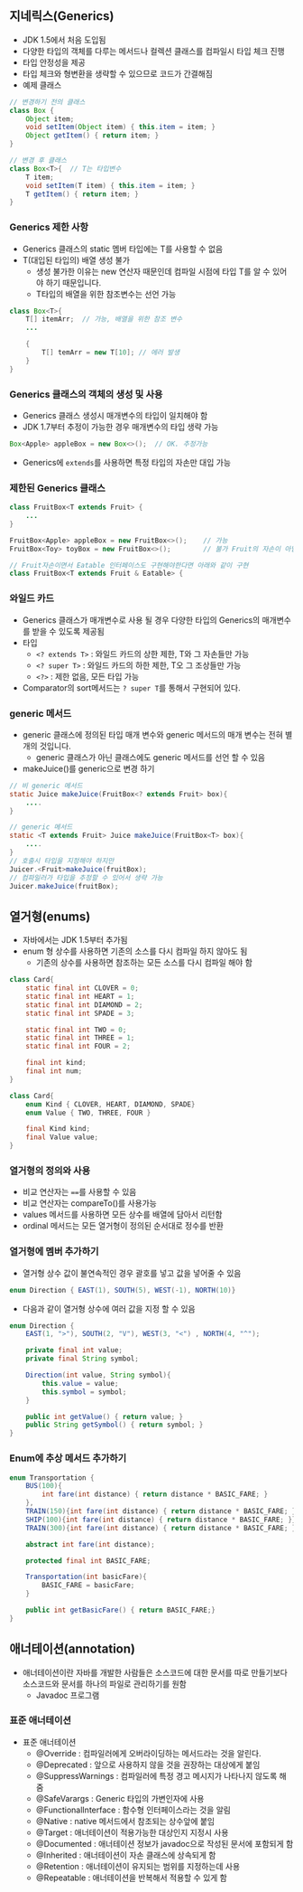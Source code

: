 ## 지네릭스(Generics)
* JDK 1.5에서 처음 도입됨
* 다양한 타입의 객체를 다루는 메서드나 컬렉션 클래스를 컴파일시 타입 체크 진행
* 타입 안정성을 제공 
* 타입 체크와 형변환을 생략할 수 있으므로 코드가 간결해짐
* 예제 클래스
```java
// 변경하기 전의 클래스
class Box {
    Object item;
    void setItem(Object item) { this.item = item; }
    Object getItem() { return item; }
}

// 변경 후 클래스
class Box<T>{  // T는 타입변수 
    T item;
    void setItem(T item) { this.item = item; }
    T getItem() { return item; }
}
```

### Generics 제한 사항
* Generics 클래스의 static 멤버 타입에는 T를 사용할 수 없음
* T(대입된 타입의) 배열 생성 불가 
  * 생성 불가한 이유는 new 연산자 때문인데 컴파일 시점에 타입 T를 알 수 있어야 하기 때문입니다. 
  * T타입의 배열을 위한 참조변수는 선언 가능
```java
class Box<T>{  
    T[] itemArr;  // 가능, 배열을 위한 참조 변수
    ...

    {
        T[] temArr = new T[10]; // 에러 발생
    }
}
```
### Generics 클래스의 객체의 생성 및 사용
* Generics 클래스 생성시 매개변수의 타입이 일치해야 함
* JDK 1.7부터 추정이 가능한 경우 매개변수의 타입 생략 가능
```java
Box<Apple> appleBox = new Box<>();  // OK. 추정가능
```

* Generics에 `extends`를 사용하면 특정 타입의 자손만 대입 가능
### 제한된 Generics 클래스
```java
class FruitBox<T extends Fruit> {
    ...
}

FruitBox<Apple> appleBox = new FruitBox<>();    // 가능
FruitBox<Toy> toyBox = new FruitBox<>();        // 불가 Fruit의 자손이 아님

// Fruit자손이면서 Eatable 인터페이스도 구현해야한다면 아래와 같이 구현 
class FruitBox<T extends Fruit & Eatable> {
```

### 와일드 카드
* Generics 클래스가 매개변수로 사용 될 경우 다양한 타입의 Generics의 매개변수를 받을 수 있도록 제공됨
* 타입 
  * `<? extends T>` : 와일드 카드의 상한 제한, T와 그 자손들만 가능
  * `<? super T>` : 와일드 카드의 하한 제한, T오 그 조상들만 가능
  * `<?>` : 제한 없음, 모든 타입 가능
* Comparator의 sort메서드는  `? super T`를 통해서 구현되어 있다.

### generic 메서드
* generic 클래스에 정의된 타입 매개 변수와 generic 메서드의 매개 변수는 전혀 별개의 것입니다. 
  * generic 클래스가 아닌 클래스에도 generic 메서드를 선언 할 수 있음
* makeJuice()를 generic으로 변경 하기
```java
// 비 generic 메서드
static Juice makeJuice(FruitBox<? extends Fruit> box){
    ....
}

// generic 메서드
static <T extends Fruit> Juice makeJuice(FruitBox<T> box){
    ....
}
// 호출시 타입을 지정해야 하지만
Juicer.<Fruit>makeJuice(fruitBox);
// 컴파일러가 타입을 추정할 수 있어서 생략 가능
Juicer.makeJuice(fruitBox);
```

## 열거형(enums)
* 자바에서는 JDK 1.5부터 추가됨
* enum 형 상수를 사용하면 기존의 소스를 다시 컴파일 하지 않아도 됨
  * 기존의 상수를 사용하면 참조하는 모든 소스를 다시 컴파일 해야 함
```java
class Card{
    static final int CLOVER = 0;
    static final int HEART = 1;
    static final int DIAMOND = 2;
    static final int SPADE = 3;

    static final int TWO = 0;
    static final int THREE = 1;
    static final int FOUR = 2;

    final int kind;
    final int num;
}

class Card{
    enum Kind { CLOVER, HEART, DIAMOND, SPADE}
    enum Value { TWO, THREE, FOUR }

    final Kind kind;
    final Value value;
}
```

### 열거형의 정의와 사용
* 비교 연산자는 `==`를 사용할 수 있음
* 비교 연산자는 compareTo()를 사용가능 
* values 메서드를 사용하면 모든 상수를 배열에 담아서 리턴함
* ordinal 메서드는 모든 열거형이 정의된 순서대로 정수를 반환 

### 열거형에 멤버 추가하기
* 열거형 상수 값이 불연속적인 경우 괄호를 넣고 값을 넣어줄 수 있음
```java
enum Direction { EAST(1), SOUTH(5), WEST(-1), NORTH(10)}
```
* 다음과 같이 열거형 상수에 여러 값을 지정 할 수 있음
```java
enum Direction {
    EAST(1, ">"), SOUTH(2, "V"), WEST(3, "<") , NORTH(4, "^");

    private final int value;
    private final String symbol;

    Direction(int value, String symbol){
        this.value = value;
        this.symbol = symbol;
    }

    public int getValue() { return value; }
    public String getSymbol() { return symbol; }
}
```

### Enum에 추상 메서드 추가하기

```java
enum Transportation {
    BUS(100){
        int fare(int distance) { return distance * BASIC_FARE; }
    },
    TRAIN(150){int fare(int distance) { return distance * BASIC_FARE; }},
    SHIP(100){int fare(int distance) { return distance * BASIC_FARE; }},
    TRAIN(300){int fare(int distance) { return distance * BASIC_FARE; };

    abstract int fare(int distance);

    protected final int BASIC_FARE;

    Transportation(int basicFare){
        BASIC_FARE = basicFare;
    }

    public int getBasicFare() { return BASIC_FARE;}
}
```

## 애너테이션(annotation)
* 애너테이션이란 자바를 개발한 사람들은 소스코드에 대한 문서를 따로 만들기보다 소스코드와 문서를 하나의 파일로 관리하기를 원함
  * Javadoc 프로그램  

### 표준 애너테이션
* 표준 애너테이션 
  * @Override : 컴파일러에게 오버라이딩하는 메서드라는 것을 알린다.
  * @Deprecated : 앞으로 사용하지 않을 것을 권장하는 대상에게 붙임
  * @SuppressWarnings : 컴파일러에 특정 경고 메시지가 나타나지 않도록 해줌
  * @SafeVarargs : Generic 타입의 가변인자에 사용
  * @FunctionalInterface : 함수형 인터페이스라는 것을 알림
  * @Native : native 메서드에서 참조되는 상수앞에 붙임
  * @Target : 애너테이션이 적용가능한 대상인지 지정시 사용
  * @Documented : 애너테이션 정보가 javadoc으로 작성된 문서에 포함되게 함
  * @Inherited : 애너테이션이 자손 클래스에 상속되게 함
  * @Retention : 애너테이션이 유지되는 범위를 지정하는데 사용
  * @Repeatable : 애너테이션을 반복해서 적용할 수 있게 함